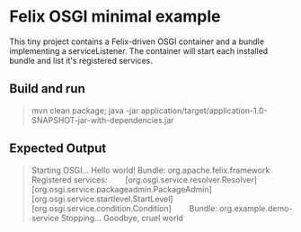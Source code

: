 # Felix OSGI minimal example
This tiny project contains a Felix-driven OSGI container and a bundle implementing a serviceListener. 
The container will start each installed bundle and list it's registered services.

## Build and run
>mvn clean package; java -jar application/target/application-1.0-SNAPSHOT-jar-with-dependencies.jar

## Expected Output
>Starting OSGI...
Hello world!
Bundle: org.apache.felix.framework
&emsp;Registered services:
&emsp;&emsp;[org.osgi.service.resolver.Resolver]
&emsp;&emsp;[org.osgi.service.packageadmin.PackageAdmin]
&emsp;&emsp;[org.osgi.service.startlevel.StartLevel]
&emsp;&emsp;[org.osgi.service.condition.Condition]
&emsp;&emsp;Bundle: org.example.demo-service
Stopping...
Goodbye, cruel world
